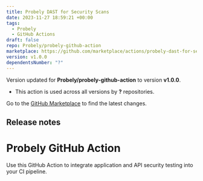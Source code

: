 ```yaml
---
title: Probely DAST for Security Scans
date: 2023-11-27 18:59:21 +00:00
tags:
  - Probely
  - GitHub Actions
draft: false
repo: Probely/probely-github-action
marketplace: https://github.com/marketplace/actions/probely-dast-for-security-scans
version: v1.0.0
dependentsNumber: "?"
---
```



Version updated for **Probely/probely-github-action** to version **v1.0.0**.
- This action is used across all versions by **?** repositories.

Go to the [GitHub Marketplace](https://github.com/marketplace/actions/probely-dast-for-security-scans) to find the latest changes.

## Release notes

# Probely GitHub Action

Use this GitHub Action to integrate application and API security testing into your CI pipeline.
